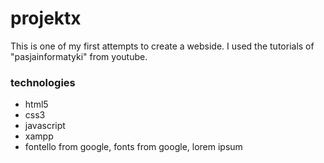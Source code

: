 # projektx
This is one of my first attempts to create a webside. I used the tutorials of "pasjainformatyki" from youtube. 
### technologies
* html5
* css3
* javascript
* xampp
* fontello from google, fonts from google, lorem ipsum
